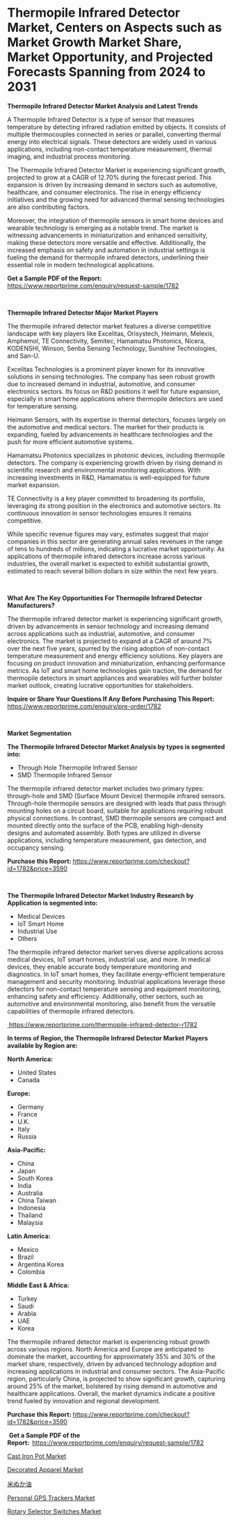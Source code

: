 <p><h1>Thermopile Infrared Detector Market, Centers on Aspects such as Market Growth Market Share, Market Opportunity, and Projected Forecasts Spanning from 2024 to 2031</h1></p><p><strong>Thermopile Infrared Detector Market Analysis and Latest Trends</strong></p>
<p><p>A Thermopile Infrared Detector is a type of sensor that measures temperature by detecting infrared radiation emitted by objects. It consists of multiple thermocouples connected in series or parallel, converting thermal energy into electrical signals. These detectors are widely used in various applications, including non-contact temperature measurement, thermal imaging, and industrial process monitoring.</p><p>The Thermopile Infrared Detector Market is experiencing significant growth, projected to grow at a CAGR of 12.70% during the forecast period. This expansion is driven by increasing demand in sectors such as automotive, healthcare, and consumer electronics. The rise in energy efficiency initiatives and the growing need for advanced thermal sensing technologies are also contributing factors. </p><p>Moreover, the integration of thermopile sensors in smart home devices and wearable technology is emerging as a notable trend. The market is witnessing advancements in miniaturization and enhanced sensitivity, making these detectors more versatile and effective. Additionally, the increased emphasis on safety and automation in industrial settings is fueling the demand for thermopile infrared detectors, underlining their essential role in modern technological applications.</p></p>
<p><strong>Get a Sample PDF of the Report:&nbsp;</strong> <a href="https://www.reportprime.com/enquiry/request-sample/1782">https://www.reportprime.com/enquiry/request-sample/1782</a></p>
<p>&nbsp;</p>
<p><strong>Thermopile Infrared Detector Major Market Players</strong></p>
<p><p>The thermopile infrared detector market features a diverse competitive landscape with key players like Excelitas, Orisystech, Heimann, Melexis, Amphemol, TE Connectivity, Semitec, Hamamatsu Photonics, Nicera, KODENSHI, Winson, Senba Sensing Technology, Sunshine Technologies, and San-U. </p><p>Excelitas Technologies is a prominent player known for its innovative solutions in sensing technologies. The company has seen robust growth due to increased demand in industrial, automotive, and consumer electronics sectors. Its focus on R&D positions it well for future expansion, especially in smart home applications where thermopile detectors are used for temperature sensing.</p><p>Heimann Sensors, with its expertise in thermal detectors, focuses largely on the automotive and medical sectors. The market for their products is expanding, fueled by advancements in healthcare technologies and the push for more efficient automotive systems. </p><p>Hamamatsu Photonics specializes in photonic devices, including thermopile detectors. The company is experiencing growth driven by rising demand in scientific research and environmental monitoring applications. With increasing investments in R&D, Hamamatsu is well-equipped for future market expansion.</p><p>TE Connectivity is a key player committed to broadening its portfolio, leveraging its strong position in the electronics and automotive sectors. Its continuous innovation in sensor technologies ensures it remains competitive. </p><p>While specific revenue figures may vary, estimates suggest that major companies in this sector are generating annual sales revenues in the range of tens to hundreds of millions, indicating a lucrative market opportunity. As applications of thermopile infrared detectors increase across various industries, the overall market is expected to exhibit substantial growth, estimated to reach several billion dollars in size within the next few years.</p></p>
<p>&nbsp;</p>
<p><strong>What Are The Key Opportunities For Thermopile Infrared Detector Manufacturers?</strong></p>
<p><p>The thermopile infrared detector market is experiencing significant growth, driven by advancements in sensor technology and increasing demand across applications such as industrial, automotive, and consumer electronics. The market is projected to expand at a CAGR of around 7% over the next five years, spurred by the rising adoption of non-contact temperature measurement and energy efficiency solutions. Key players are focusing on product innovation and miniaturization, enhancing performance metrics. As IoT and smart home technologies gain traction, the demand for thermopile detectors in smart appliances and wearables will further bolster market outlook, creating lucrative opportunities for stakeholders.</p></p>
<p><strong>Inquire or Share Your Questions If Any Before Purchasing This Report:</strong> <a href="https://www.reportprime.com/enquiry/pre-order/1782">https://www.reportprime.com/enquiry/pre-order/1782</a></p>
<p>&nbsp;</p>
<p><strong>Market Segmentation</strong></p>
<p><strong>The Thermopile Infrared Detector Market Analysis by types is segmented into:</strong></p>
<p><ul><li>Through Hole Thermopile Infrared Sensor</li><li>SMD Thermopile Infrared Sensor</li></ul></p>
<p><p>The thermopile infrared detector market includes two primary types: through-hole and SMD (Surface Mount Device) thermopile infrared sensors. Through-hole thermopile sensors are designed with leads that pass through mounting holes on a circuit board, suitable for applications requiring robust physical connections. In contrast, SMD thermopile sensors are compact and mounted directly onto the surface of the PCB, enabling high-density designs and automated assembly. Both types are utilized in diverse applications, including temperature measurement, gas detection, and occupancy sensing.</p></p>
<p><strong>Purchase this Report:&nbsp;</strong><a href="https://www.reportprime.com/checkout?id=1782&price=3590">https://www.reportprime.com/checkout?id=1782&price=3590</a></p>
<p>&nbsp;</p>
<p><strong>The Thermopile Infrared Detector Market Industry Research by Application is segmented into:</strong></p>
<p><ul><li>Medical Devices</li><li>IoT Smart Home</li><li>Industrial Use</li><li>Others</li></ul></p>
<p><p>The thermopile infrared detector market serves diverse applications across medical devices, IoT smart homes, industrial use, and more. In medical devices, they enable accurate body temperature monitoring and diagnostics. In IoT smart homes, they facilitate energy-efficient temperature management and security monitoring. Industrial applications leverage these detectors for non-contact temperature sensing and equipment monitoring, enhancing safety and efficiency. Additionally, other sectors, such as automotive and environmental monitoring, also benefit from the versatile capabilities of thermopile infrared detectors.</p></p>
<p><a href="https://www.reportprime.com/thermopile-infrared-detector-r1782">&nbsp;https://www.reportprime.com/thermopile-infrared-detector-r1782</a></p>
<p><strong>In terms of Region, the Thermopile Infrared Detector Market Players available by Region are:</strong></p>
<p>
    <p> <strong> North America: </strong>
        <ul>
            <li>United States</li>
            <li>Canada</li>
        </ul>
        </p> 
    <p> <strong> Europe: </strong>
        <ul>
            <li>Germany</li>
            <li>France</li>
            <li>U.K.</li>
            <li>Italy</li>
            <li>Russia</li>
        </ul>
        </p> 
    <p> <strong> Asia-Pacific: </strong>
        <ul>
            <li>China</li>
            <li>Japan</li>
            <li>South Korea</li>
            <li>India</li>
            <li>Australia</li>
            <li>China Taiwan</li>
            <li>Indonesia</li>
            <li>Thailand</li>
            <li>Malaysia</li>
        </ul>
        </p> 
    <p> <strong> Latin America: </strong>
        <ul>
            <li>Mexico</li>
            <li>Brazil</li>
            <li>Argentina Korea</li>
            <li>Colombia</li>
        </ul>
        </p> 
    <p> <strong> Middle East & Africa: </strong>
        <ul>
            <li>Turkey</li>
            <li>Saudi</li>
            <li>Arabia</li>
            <li>UAE</li>
            <li>Korea</li>
        </ul>
    </p>
    </p>
<p><p>The thermopile infrared detector market is experiencing robust growth across various regions. North America and Europe are anticipated to dominate the market, accounting for approximately 35% and 30% of the market share, respectively, driven by advanced technology adoption and increasing applications in industrial and consumer sectors. The Asia-Pacific region, particularly China, is projected to show significant growth, capturing around 25% of the market, bolstered by rising demand in automotive and healthcare applications. Overall, the market dynamics indicate a positive trend fueled by innovation and regional development.</p></p>
<p><strong>Purchase this Report: </strong><a href="https://www.reportprime.com/checkout?id=1782&price=3590">https://www.reportprime.com/checkout?id=1782&price=3590</a></p>
<p>&nbsp;<strong>Get a Sample PDF of the Report:&nbsp;&nbsp;</strong><a href="https://www.reportprime.com/enquiry/request-sample/1782">https://www.reportprime.com/enquiry/request-sample/1782</a></p>
<p><strong></strong></p>
<p><p><a href="https://www.linkedin.com/pulse/cast-iron-pot-market-global-insights-regional-analysis-senve?trackingId=rFO3JBSDQV6JyZPvCVkYjg%3D%3D">Cast Iron Pot Market</a></p><p><a href="https://www.linkedin.com/pulse/what-driving-global-decorated-apparel-market-dive-trends-ir03e?trackingId=hOWp%2BUcrTZSB83k1%2BUnGWw%3D%3D">Decorated Apparel Market</a></p><p><a href="https://medium.com/@lillianamurazik2023/%E7%B1%B3%E7%B3%A0%E6%B2%B9%E5%B8%82%E5%A0%B4%E8%AA%BF%E6%9F%BB%E3%83%AC%E3%83%9D%E3%83%BC%E3%83%88-2024%E5%B9%B4%E3%81%8B%E3%82%892031%E5%B9%B4%E3%81%BE%E3%81%A7%E3%81%AE%E5%AE%89%E5%AE%9A%E3%81%97%E3%81%9Fcagr12-4-%E3%81%AE%E5%B8%82%E5%A0%B4%E4%BA%88%E6%B8%AC%E3%81%A8%E6%88%90%E9%95%B7%E8%A6%8B%E9%80%9A%E3%81%97-08995c4b250d">米ぬか油</a></p><p><a href="https://github.com/RickHolmes3/Market-Research-Report-List-6/blob/main/personal-gps-trackers-market.md">Personal GPS Trackers Market</a></p><p><a href="https://github.com/Krish2023na/Market-Research-Report-List-6/blob/main/rotary-selector-switches-market.md">Rotary Selector Switches Market</a></p></p>